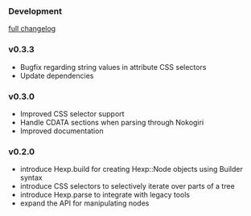 ### Development
[full changelog](http://github.com/plexus/hexp/compare/v0.3.3...master)

### v0.3.3
* Bugfix regarding string values in attribute CSS selectors
* Update dependencies

### v0.3.0
* Improved CSS selector support
* Handle CDATA sections when parsing through Nokogiri
* Improved documentation

### v0.2.0

* introduce Hexp.build for creating Hexp::Node objects using Builder syntax
* introduce CSS selectors to selectively iterate over parts of a tree
* introduce Hexp.parse to integrate with legacy tools
* expand the API for manipulating nodes
